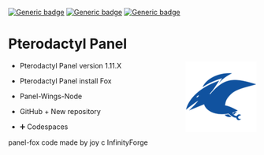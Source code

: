 [![Generic badge](https://img.shields.io/badge/Downloads-4.1K-Green.svg)](https://github.com/Omar9282jwee/Pterodactyl-Panel/releases)
[![Generic badge](https://img.shields.io/badge/Pterodactyl-0.7-orange.svg)](#)
[![Generic badge](https://img.shields.io/badge/Pterodactyl-1.11.X-blue.svg)](#)


# Pterodactyl Panel

<img src="images/icon.png" align="right" />

- Pterodactyl Panel version 1.11.X

- Pterodactyl Panel install Fox

- Panel-Wings-Node
- GitHub  + New repository 
-  ➕️ Codespaces

panel-fox code made by joy c InfinityForge
